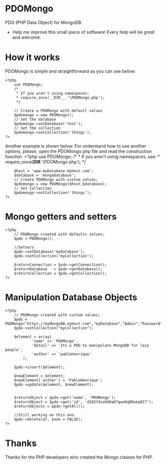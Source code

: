 PDOMongo
========

PDO (PHP Data Object) for MongoDB.
* Help me improve this small piece of software! Every help will be great and welcome.

How it works
========

PDOMongo is simple and straightforward as you can see below:

	<?php
		use PDOMongo;
		/*
		 * If you aren't using namespaces:
		 * require_once(__DIR__.'\PDOMongo.php');
		 */

		// Create a PDOMongo with default values
		$pdomongo = new PDOMongo(); 
		// Set the database
		$pdomongo->setDatabase('test');
		// Set the collection
		$pdomongo->setCollection('things');
	?>

Another example is shown below. For understand how to use another options, please, open the PDOMongo.php file and read the construction function.
	<?php
		use PDOMongo;
		/*
		 * If you aren't using namespaces, use:
		 * require_once(__DIR__.'\PDOMongo.php');
		 */

		$host = 'www.myDatabase.myHost.com';
		$database = 'mongoDatabase';
		// Create PDOMongo with custom values;
		$pdomongo = new PDOMongo($host,$database);
		// Set Collection
		$pdomongo->setCollection('things');
	?>

Mongo getters and setters
========

	<?php
		// PDOMongo created with defaults values;
		$pdo = PDOMongo();
		
		//Setters
		$pdo->setDatabase('myDatabase');
		$pdo->setCollection('myCollection');
		
		$returnConnection = $pdo->getConnection();
		$returnDatabase   = $pdo->getDatabase();
		$returnCollection = $pdo->getCollection();
	?>

Manipulation Database Objects
========

	<?php
		// PDOMongo created with custom values;
		$pdo = PDOMongo("https://myMongoDB.myHost.com","myDatabase","Admin","Password");
		$pdo->setCollection("myCollection");
		
		$element = array(
				'name' => 'PDOMongo',
				'detail' => 'Its a PDO to manipulate MongoDB for lazy people',
				'author' => 'pablohenrique'
			);
		
		$pdo->insert($element);
		
		$newElement = $element;
		$newElement['author'] = 'PabloHenrique';
		$pdo->update($element, $newElement);
		
		
		$returnObject = $pdo->get('name', 'PDOMongo');
		$returnObject = $pdo->get('id', 'd1827dsa9d8a67qwe8q09ueq817');
		$returnObjects = $pdo->getAll();
		
		//Still working on this one.
		$pdo->delete($f, $one = FALSE);
	?>

Thanks
========

Thanks for the PHP developers who created the Mongo classes for PHP.
